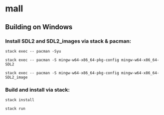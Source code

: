 # mall
## Building on Windows
### Install SDL2 and SDL2_images via stack & pacman:

```stack exec -- pacman -Syu```

```stack exec -- pacman -S mingw-w64-x86_64-pkg-config mingw-w64-x86_64-SDL2```

```stack exec -- pacman -S mingw-w64-x86_64-pkg-config mingw-w64-x86_64-SDL2_image```

### Build and install via stack:

```stack install```

```stack run```
